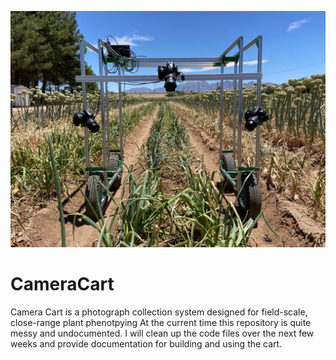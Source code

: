 ![](docs/photos/CameraCart_front.jpg)

# CameraCart
Camera Cart is a photograph collection system designed for field-scale, close-range plant phenotpying
At the current time this repository is quite messy and undocumented. I will clean up the code files over the next few weeks and provide documentation for building and using the cart.
